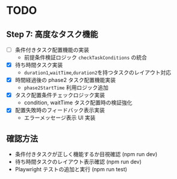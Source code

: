 # TODO

## Step 7: 高度なタスク機能

- [ ] 条件付きタスク配置機能の実装
  - 前提条件検証ロジック `checkTaskConditions` の統合
- [x] 待ち時間タスク実装
  - `duration1`,`waitTime`,`duration2`を持つタスクのレイアウト対応
- [x] 時間経過後の phase2 タスク配置機能実装
  - `phase2StartTime` 利用ロジック追加
- [x] タスク配置条件チェックロジック実装
  - condition, waitTime タスク配置時の検証強化
- [x] 配置失敗時のフィードバック表示実装
  - エラーメッセージ表示 UI 実装

## 確認方法

- 条件付きタスクが正しく機能するか目視確認 (npm run dev)
- 待ち時間タスクのレイアウト表示確認 (npm run dev)
- Playwright テストの追加と実行 (npm run test)

